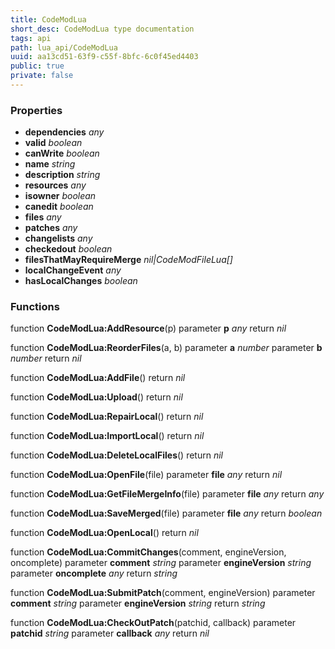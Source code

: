 ```yaml
---
title: CodeModLua
short_desc: CodeModLua type documentation
tags: api
path: lua_api/CodeModLua
uuid: aa13cd51-63f9-c55f-8bfc-6c0f45ed4403
public: true
private: false
---
```




### Properties

* **dependencies** *any* 
* **valid** *boolean* 
* **canWrite** *boolean* 
* **name** *string* 
* **description** *string* 
* **resources** *any* 
* **isowner** *boolean* 
* **canedit** *boolean* 
* **files** *any* 
* **patches** *any* 
* **changelists** *any* 
* **checkedout** *boolean* 
* **filesThatMayRequireMerge** *nil|CodeModFileLua[]* 
* **localChangeEvent** *any* 
* **hasLocalChanges** *boolean* 

### Functions

function **CodeModLua:AddResource**(p)
  parameter **p** *any*
  return *nil*

function **CodeModLua:ReorderFiles**(a, b)
  parameter **a** *number*
  parameter **b** *number*
  return *nil*

function **CodeModLua:AddFile**()
  return *nil*

function **CodeModLua:Upload**()
  return *nil*

function **CodeModLua:RepairLocal**()
  return *nil*

function **CodeModLua:ImportLocal**()
  return *nil*

function **CodeModLua:DeleteLocalFiles**()
  return *nil*

function **CodeModLua:OpenFile**(file)
  parameter **file** *any*
  return *nil*

function **CodeModLua:GetFileMergeInfo**(file)
  parameter **file** *any*
  return *any*

function **CodeModLua:SaveMerged**(file)
  parameter **file** *any*
  return *boolean*

function **CodeModLua:OpenLocal**()
  return *nil*

function **CodeModLua:CommitChanges**(comment, engineVersion, oncomplete)
  parameter **comment** *string*
  parameter **engineVersion** *string*
  parameter **oncomplete** *any*
  return *string*

function **CodeModLua:SubmitPatch**(comment, engineVersion)
  parameter **comment** *string*
  parameter **engineVersion** *string*
  return *string*

function **CodeModLua:CheckOutPatch**(patchid, callback)
  parameter **patchid** *string*
  parameter **callback** *any*
  return *nil*
